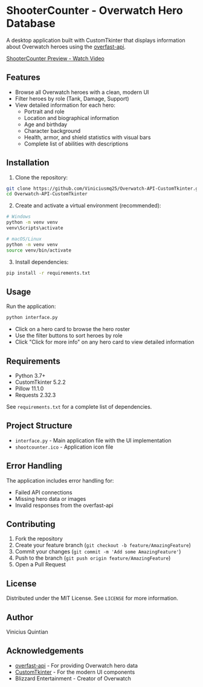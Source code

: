 # ShooterCounter - Overwatch Hero Database

A desktop application built with CustomTkinter that displays information about Overwatch heroes using the [overfast-api](https://overfast-api.tekrop.fr/).

[ShooterCounter Preview - Watch Video](https://imgur.com/gallery/overwatch-api-python-interface-cEcutC3)

## Features

- Browse all Overwatch heroes with a clean, modern UI
- Filter heroes by role (Tank, Damage, Support)
- View detailed information for each hero:
  - Portrait and role
  - Location and biographical information
  - Age and birthday
  - Character background
  - Health, armor, and shield statistics with visual bars
  - Complete list of abilities with descriptions

## Installation

1. Clone the repository:
```bash
git clone https://github.com/Viniciusmq25/Overwatch-API-CustomTkinter.git
cd Overwatch-API-CustomTkinter
```

2. Create and activate a virtual environment (recommended):
```bash
# Windows
python -m venv venv
venv\Scripts\activate

# macOS/Linux
python -m venv venv
source venv/bin/activate
```

3. Install dependencies:
```bash
pip install -r requirements.txt
```

## Usage

Run the application:
```bash
python interface.py
```

- Click on a hero card to browse the hero roster
- Use the filter buttons to sort heroes by role
- Click "Click for more info" on any hero card to view detailed information

## Requirements

- Python 3.7+
- CustomTkinter 5.2.2
- Pillow 11.1.0
- Requests 2.32.3

See `requirements.txt` for a complete list of dependencies.

## Project Structure

- `interface.py` - Main application file with the UI implementation
- `shootcounter.ico` - Application icon file

## Error Handling

The application includes error handling for:
- Failed API connections
- Missing hero data or images
- Invalid responses from the overfast-api

## Contributing

1. Fork the repository
2. Create your feature branch (`git checkout -b feature/AmazingFeature`)
3. Commit your changes (`git commit -m 'Add some AmazingFeature'`)
4. Push to the branch (`git push origin feature/AmazingFeature`)
5. Open a Pull Request

## License

Distributed under the MIT License. See `LICENSE` for more information.

## Author

Vinicius Quintian

## Acknowledgements

- [overfast-api](https://overfast-api.tekrop.fr/) - For providing Overwatch hero data
- [CustomTkinter](https://github.com/TomSchimansky/CustomTkinter) - For the modern UI components
- Blizzard Entertainment - Creator of Overwatch
